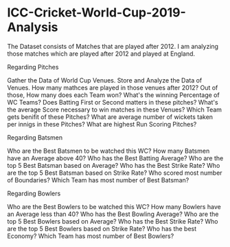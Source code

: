 # ICC-Cricket-World-Cup-2019-Analysis
The Dataset consists of Matches that are played after 2012. I am analyzing those matches which are played after 2012 and played at England.

Regarding Pitches

Gather the Data of World Cup Venues.
Store and Analyze the Data of Venues.
How many mathces are played in those venues after 2012?
Out of those, How many does each Team won?
What's the winning Percentage of WC Teams?
Does Batting First or Second matters in these pitches?
What's the average Score necessary to win matches in these Venues?
Which Team gets benifit of these Pitches?
What are average number of wickets taken per innigs in these Pitches?
What are highest Run Scoring Pitches?

Regarding Batsmen

Who are the Best Batsmen to be watched this WC?
How many Batsmen have an Average above 40?
Who has the Best Batting Average?
Who are the top 5 Best Batsman based on Average?
Who has the Best Strike Rate?
Who are the top 5 Best Batsman based on Strike Rate?
Who scored most number of Boundaries?
Which Team has most number of Best Batsman?

Regarding Bowlers

Who are the Best Bowlers to be watched this WC?
How many Bowlers have an Average less than 40?
Who has the Best Bowling Average?
Who are the top 5 Best Bowlers based on Average?
Who has the Best Strike Rate?
Who are the top 5 Best Bowlers based on Strike Rate?
Who has the best Economy?
Which Team has most number of Best Bowlers?
